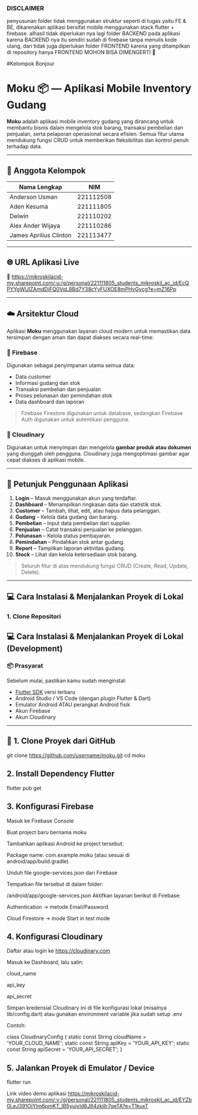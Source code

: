 ### DISCLAIMER
penyusunan folder tidak menggunakan struktur seperti di tugas yaitu FE & BE, dikarenakan aplikasi bersifat mobile menggunakan stack flutter + firebase.
alhasil tidak diperlukan nya lagi folder BACKEND pada aplikasi karena BACKEND nya itu sendiri sudah di firebase tanpa menulis kode ulang, dan tidak juga diperlukan folder FRONTEND karena yang ditampilkan di repository hanya FRONTEND
MOHON BISA DIMENGERTI 🙏

#Kelompok Bonjour

# Moku 📦 — Aplikasi Mobile Inventory Gudang

**Moku** adalah aplikasi mobile inventory gudang yang dirancang untuk membantu bisnis dalam mengelola stok barang, transaksi pembelian dan penjualan, serta pelaporan operasional secara efisien. Semua fitur utama mendukung fungsi CRUD untuk memberikan fleksibilitas dan kontrol penuh terhadap data.

---

## 👥 Anggota Kelompok

| Nama Lengkap            | NIM       |
|-------------------------|-----------|
| Anderson Usman          | 221112508 |
| Aden Kesuma             | 221111805 |
| Delwin                  | 221110202 |
| Alex Ander Wijaya       | 221110286 |
| James Aprilius Clinton  | 221113477 |

---

## 🌐 URL Aplikasi Live

🔗 https://mikroskilacid-my.sharepoint.com/:u:/g/personal/221111805_students_mikroskil_ac_id/EcQPYYgWUlZAmdDiFQ0VqL8Bd7Y38cYyFUXOE8mPHvGvcg?e=mZ16Pp

---

## ☁️ Arsitektur Cloud

Aplikasi **Moku** menggunakan layanan cloud modern untuk memastikan data tersimpan dengan aman dan dapat diakses secara real-time:

### 🔸 Firebase
Digunakan sebagai penyimpanan utama semua data:
- Data customer
- Informasi gudang dan stok
- Transaksi pembelian dan penjualan
- Proses pelunasan dan pemindahan stok
- Data dashboard dan laporan

> Firebase Firestore digunakan untuk database, sedangkan Firebase Auth digunakan untuk autentikasi pengguna.

### 🔸 Cloudinary
Digunakan untuk menyimpan dan mengelola **gambar produk atau dokumen** yang diunggah oleh pengguna. Cloudinary juga mengoptimasi gambar agar cepat diakses di aplikasi mobile.

---

## 🚀 Petunjuk Penggunaan Aplikasi

1. **Login** – Masuk menggunakan akun yang terdaftar.
2. **Dashboard** – Menampilkan ringkasan data dan statistik stok.
3. **Customer** – Tambah, lihat, edit, atau hapus data pelanggan.
4. **Gudang** – Kelola data gudang dan barang.
5. **Pembelian** – Input data pembelian dari supplier.
6. **Penjualan** – Catat transaksi penjualan ke pelanggan.
7. **Pelunasan** – Kelola status pembayaran.
8. **Pemindahan** – Pindahkan stok antar gudang.
9. **Report** – Tampilkan laporan aktivitas gudang.
10. **Stock** – Lihat dan kelola ketersediaan stok barang.

> Seluruh fitur di atas mendukung fungsi CRUD (Create, Read, Update, Delete).

---

## 💻 Cara Instalasi & Menjalankan Proyek di Lokal

### 1. Clone Repositori

## 💻 Cara Instalasi & Menjalankan Proyek di Lokal (Development)

### 📦 Prasyarat

Sebelum mulai, pastikan kamu sudah menginstal:

- [Flutter SDK](https://flutter.dev/docs/get-started/install) versi terbaru
- Android Studio / VS Code (dengan plugin Flutter & Dart)
- Emulator Android ATAU perangkat Android fisik
- Akun Firebase
- Akun Cloudinary

---

## 🔧 1. Clone Proyek dari GitHub

git clone https://github.com/username/moku.git
cd moku

## 2. Install Dependency Flutter

flutter pub get


## 3. Konfigurasi Firebase
Masuk ke Firebase Console

Buat project baru bernama moku

Tambahkan aplikasi Android ke project tersebut:

Package name: com.example.moku (atau sesuai di android/app/build.gradle)

Unduh file google-services.json dari Firebase

Tempatkan file tersebut di dalam folder:

/android/app/google-services.json
Aktifkan layanan berikut di Firebase:

Authentication → metode Email/Password

Cloud Firestore → mode Start in test mode

## 4. Konfigurasi Cloudinary
Daftar atau login ke https://cloudinary.com

Masuk ke Dashboard, lalu salin:

cloud_name

api_key

api_secret

Simpan kredensial Cloudinary ini di file konfigurasi lokal (misalnya lib/config.dart) atau gunakan environment variable jika sudah setup .env

Contoh:

class CloudinaryConfig {
  static const String cloudName = 'YOUR_CLOUD_NAME';
  static const String apiKey = 'YOUR_API_KEY';
  static const String apiSecret = 'YOUR_API_SECRET';
}

## 5. Jalankan Proyek di Emulator / Device
flutter run

Link video demo aplikasi
https://mikroskilacid-my.sharepoint.com/:v:/g/personal/221111805_students_mikroskil_ac_id/EYZb0LeJ391OiYlm6pmKT_IB5yujvId6J84zkillr7qeTA?e=T1kuxT
